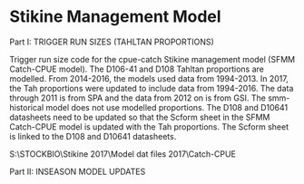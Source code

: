 # Stikine Management Model
Part I: TRIGGER RUN SIZES (TAHLTAN PROPORTIONS)

Trigger run size code for the cpue-catch Stikine management model (SFMM Catch-CPUE model). The D106-41 and D108 Tahltan proportions are modelled. From 2014-2016, the models used data from 1994-2013. In 2017, the Tah proportions were updated to include data from 1994-2016. The data through 2011 is from SPA and the data from 2012 on is from GSI. The smm-historical model does not use modelled proportions. The D108 and D10641 datasheets need to be updated so that the Scform sheet in the SFMM Catch-CPUE model is updated with the Tah proportions. The Scform sheet is linked to the D108 and D10641 datasheets.

S:\STOCKBIO\Stikine 2017\Model dat files 2017\Catch-CPUE

Part II: INSEASON MODEL UPDATES
